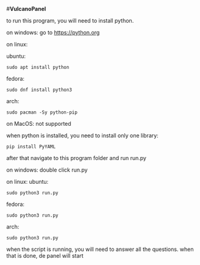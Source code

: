 #**VulcanoPanel**

to run this program, you will need to install python.

on windows:
  go to https://python.org

on linux:

  ubuntu:
```
sudo apt install python
```

  fedora:
```
sudo dnf install python3
```
  arch:

```
sudo pacman -Sy python-pip
```

on MacOS:
  not supported


when python is installed, you need to install only one library:
```
pip install PyYAML
```

after that navigate to this program folder and run run.py

on windows:
  double click run.py

on linux:
  ubuntu:
  ```
  sudo python3 run.py
  ```
  fedora:
  ```
  sudo python3 run.py
  ```
  arch:
  ```
  sudo python3 run.py
  ```


when the script is running, you will need to answer all the questions. when that is done, de panel will start
